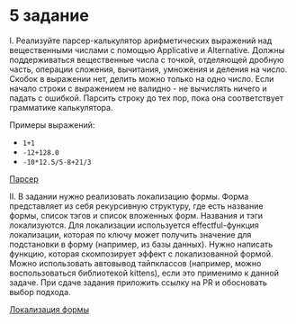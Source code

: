 # 5 задание

I. Реализуйте парсер-калькулятор арифметических выражений над вещественными числами с помощью Applicative и Alternative.
Должны поддерживаться вещественные числа с точкой, отделяющей дробную часть, 
операции сложения, вычитания, умножения и деления на число. 
Скобок в выражении нет, делить можно только на одно число. 
Если начало строки с выражением не валидно - не вычислять ничего и падать с ошибкой. Парсить строку до тех пор, пока она соответствует грамматике калькулятора.

Примеры выражений:
* `1+1`
* `-12+128.0`
* `-10*12.5/5-8+21/3`

[Парсер](./src/main/scala/hw/applicatives/Parser.scala)

II. В задании нужно реализовать локализацию формы. 
Форма представляет из себя рекурсивную структуру, где есть название формы, список тэгов и список вложенных форм. 
Названия и тэги локализуются. 
Для локализации используется effectful-функция локализации, 
которая по ключу может получить значение для подстановки в форму (например, из базы данных). 
Нужно написать функцию, которая скомпозирует эффект с локализованной формой. 
Можно использовать автовывод тайпклассов (например, можно воспользоваться библиотекой kittens), 
если это применимо к данной задаче. При сдаче задания приложить ссылку на PR и обосновать выбор подхода.

[Локализация формы](./src/main/scala/hw/traverse/FormLocalization.scala)